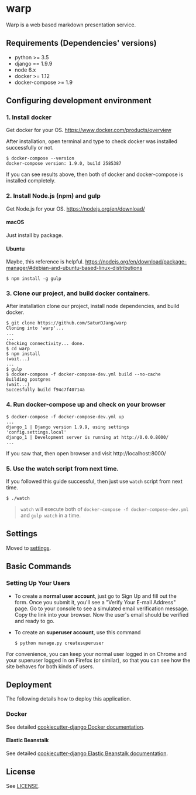 # warp

Warp is a web based markdown presentation service.

## Requirements (Dependencies' versions)

- python >= 3.5
- django == 1.9.9
- node 6.x
- docker >= 1.12
- docker-compose >= 1.9

## Configuring development environment

### 1. Install docker

Get docker for your OS. https://www.docker.com/products/overview

After installation, open terminal and type to check docker was installed successfully or not.

```shell
$ docker-compose --version
docker-compose version: 1.9.0, build 2585387
```

If you can see results above, then both of docker and docker-compose is installed completely.

### 2. Install Node.js (npm) and gulp

Get Node.js for your OS. https://nodejs.org/en/download/

#### macOS

Just install by package.

#### Ubuntu

Maybe, this reference is helpful. https://nodejs.org/en/download/package-manager/#debian-and-ubuntu-based-linux-distributions

```shell
$ npm install -g gulp
```

### 3. Clone our project, and build docker containers.

After installation clone our project, install node dependencies, and build docker.

```shell
$ git clone https://github.com/SaturDJang/warp
Cloning into 'warp'...
...
...
Checking connectivity... done.
$ cd warp
$ npm install
(wait...)
...
$ gulp
$ docker-compose -f docker-compose-dev.yml build --no-cache
Building postgres
(wait...)
Succesfully build f94c7f40714a
```

### 4. Run docker-compose up and check on your browser

```shell
$ docker-compose -f docker-compose-dev.yml up
...
django_1 | Django version 1.9.9, using settings 'config.settings.local'
django_1 | Development server is running at http://0.0.0.8000/
...
```

If you saw that, then open browser and visit http://localhost:8000/

### 5. Use the watch script from next time.

If you followed this guide successful, then just use `watch` script from next time.
```shell
$ ./watch
```

> `watch` will execute both of `docker-compose -f docker-compose-dev.yml` and `gulp watch` in a time.


## Settings

Moved to [settings](http://cookiecutter-django.readthedocs.io/en/latest/settings.html).


## Basic Commands

### Setting Up Your Users

- To create a **normal user account**, just go to Sign Up and fill out the form. Once you submit it, you'll see a "Verify Your E-mail Address" page. Go to your console to see a simulated email verification message. Copy the link into your browser. Now the user's email should be verified and ready to go.
- To create an **superuser account**, use this command

  ```shell
  $ python manage.py createsuperuser
  ```

For convenience, you can keep your normal user logged in on Chrome and your superuser logged in on Firefox (or similar), so that you can see how the site behaves for both kinds of users.

## Deployment

The following details how to deploy this application.

### Docker

See detailed [cookiecutter-django Docker documentation](http://cookiecutter-django.readthedocs.io/en/latest/deployment-with-docker.html).

#### Elastic Beanstalk

See detailed [cookiecutter-django Elastic Beanstalk documentation](http://cookiecutter-django.readthedocs.io/en/latest/deployment-with-elastic-beanstalk.html).

## License
See [LICENSE](https://github.com/SaturDJang/warp/blob/master/LICENSE).
